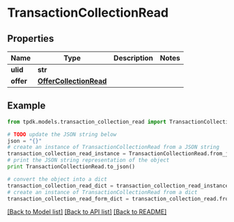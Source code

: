 # TransactionCollectionRead



## Properties
Name | Type | Description | Notes
------------ | ------------- | ------------- | -------------
**ulid** | **str** |  | 
**offer** | [**OfferCollectionRead**](OfferCollectionRead.md) |  | 

## Example

```python
from tpdk.models.transaction_collection_read import TransactionCollectionRead

# TODO update the JSON string below
json = "{}"
# create an instance of TransactionCollectionRead from a JSON string
transaction_collection_read_instance = TransactionCollectionRead.from_json(json)
# print the JSON string representation of the object
print TransactionCollectionRead.to_json()

# convert the object into a dict
transaction_collection_read_dict = transaction_collection_read_instance.to_dict()
# create an instance of TransactionCollectionRead from a dict
transaction_collection_read_form_dict = transaction_collection_read.from_dict(transaction_collection_read_dict)
```
[[Back to Model list]](../README.md#documentation-for-models) [[Back to API list]](../README.md#documentation-for-api-endpoints) [[Back to README]](../README.md)



